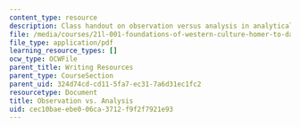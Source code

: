 ```yaml
---
content_type: resource
description: Class handout on observation versus analysis in analytical writing.
file: /media/courses/21l-001-foundations-of-western-culture-homer-to-dante-fall-2008/cec10baeebe006ca3712f9f2f7921e93_obser_ver_anlsis.pdf
file_type: application/pdf
learning_resource_types: []
ocw_type: OCWFile
parent_title: Writing Resources
parent_type: CourseSection
parent_uid: 324d74cd-cd11-5fa7-ec31-7a6d31ec1fc2
resourcetype: Document
title: Observation vs. Analysis
uid: cec10bae-ebe0-06ca-3712-f9f2f7921e93
---
```

